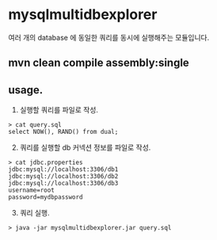 # mysqlmultidbexplorer
여러 개의 database 에 동일한 쿼리를 동시에 실행해주는 모듈입니다.

## mvn clean compile assembly:single

## usage.

1. 실행할 쿼리를 파일로 작성.
```
> cat query.sql
select NOW(), RAND() from dual;
```

2. 쿼리를 실행할 db 커넥션 정보를 파일로 작성.
```
> cat jdbc.properties
jdbc:mysql://localhost:3306/db1
jdbc:mysql://localhost:3306/db2
jdbc:mysql://localhost:3306/db3
username=root
password=mydbpassword
```

3. 쿼리 실행.
```
> java -jar mysqlmultidbexplorer.jar query.sql
```
